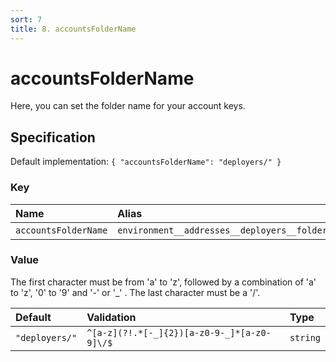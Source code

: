 ```yaml
---
sort: 7
title: 8. accountsFolderName
---
```


# accountsFolderName

Here, you can set the folder name for your account keys.


## Specification

Default implementation: ```{ "accountsFolderName": "deployers/" }```

### Key

| **Name** | **Alias** | **Methods** | **Category** |  
|:--|:--|:--|:--|
| ```accountsFolderName``` | ```environment__addresses__deployers__folder``` | [setEnvironment](../methods/setEnvironment.html#options) | [Account](../options/#account) |

### Value

The first character must be from 'a' to 'z', followed by a combination of 'a' to 'z', '0' to '9' and '-' or '_' . The last character must be a '/'.

| **Default** | **Validation** | **Type** |
|:--|:--|:--|
| ```"deployers/"``` | ```^[a-z](?!.*[-_]{2})[a-z0-9-_]*[a-z0-9]\/$``` | ```string``` |

